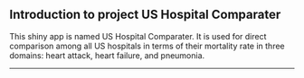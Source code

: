 ## Introduction to project US Hospital Comparater

This shiny app is named US Hospital Comparater. It is used for direct comparison among all US hospitals in terms of their mortality rate in three domains: heart attack, heart failure, and pneumonia. 



****
